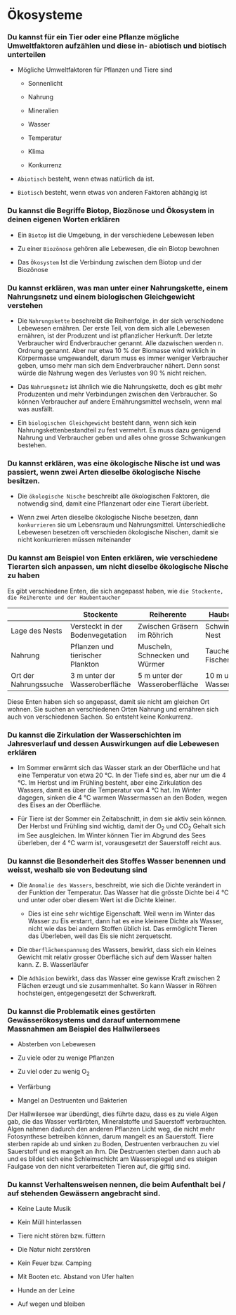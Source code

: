 # Ökosysteme

### Du kannst für ein Tier oder eine Pflanze mögliche Umweltfaktoren aufzählen und diese in- abiotisch und biotisch unterteilen

- Mögliche Umweltfaktoren für Pflanzen und Tiere sind
  
  - Sonnenlicht
  
  - Nahrung
  
  - Mineralien
  
  - Wasser
  
  - Temperatur
  
  - Klima
  
  - Konkurrenz

- `Abiotisch` besteht,  wenn etwas natürlich da ist.

- `Biotisch` besteht, wenn etwas von anderen Faktoren abhängig ist

### Du kannst die Begriffe Biotop, Biozönose und Ökosystem in deinen eigenen Worten erklären

- Ein `Biotop` ist die Umgebung, in der verschiedene Lebewesen leben

- Zu einer `Biozönose` gehören alle Lebewesen, die ein Biotop bewohnen

- Das `Ökosystem`  Ist die Verbindung zwischen dem Biotop und der Biozönose

### Du kannst erklären, was man unter einer Nahrungskette, einem Nahrungsnetz und einem biologischen Gleichgewicht verstehen

- Die `Nahrungskette` beschreibt die Reihenfolge, in der sich verschiedene Lebewesen ernähren. Der erste Teil, von dem sich alle Lebewesen ernähren, ist der Produzent und ist pflanzlicher Herkunft. Der letzte Verbraucher wird Endverbraucher genannt. Alle dazwischen werden n. Ordnung genannt. Aber nur etwa 10 % der Biomasse wird wirklich in Körpermasse umgewandelt, darum muss es immer weniger Verbraucher geben, umso mehr man sich dem Endverbraucher nähert. Denn sonst würde die Nahrung wegen des Verlustes von 90 % nicht reichen.

- Das `Nahrungsnetz` ist ähnlich wie die Nahrungskette, doch es gibt mehr Produzenten und mehr Verbindungen zwischen den Verbraucher. So können Verbraucher auf andere Ernährungsmittel wechseln, wenn mal was ausfällt.

- Ein `biologischen Gleichgewicht` besteht dann, wenn sich kein Nahrungskettenbestandteil zu fest vermehrt. Es muss dazu genügend Nahrung und Verbraucher geben und alles ohne grosse Schwankungen bestehen.

### Du kannst erklären, was eine ökologische Nische ist und was passiert, wenn zwei Arten dieselbe ökologische Nische besitzen.

- Die `ökologische Nische` beschreibt alle ökologischen Faktoren, die notwendig sind, damit eine Pflanzenart oder eine Tierart überlebt.

- Wenn zwei Arten dieselbe ökologische Nische besetzen, dann `konkurrieren` sie um Lebensraum und Nahrungsmittel. Unterschiedliche Lebewesen besetzen oft verschieden ökologische Nischen, damit sie nicht konkurrieren müssen miteinander

### Du kannst am Beispiel von Enten erklären, wie verschiedene Tierarten sich anpassen, um nicht dieselbe ökologische Nische zu haben

Es gibt verschiedene Enten, die sich angepasst haben, wie `die Stockente, die Reiherente und der Haubentaucher`

|                       | Stockente                        | Reiherente                     | Haubentaucher                  |
| --------------------- | -------------------------------- | ------------------------------ | ------------------------------ |
| Lage des Nests        | Versteckt in der Bodenvegetation | Zwischen Gräsern im Röhrich    | Schwimmendes Nest              |
| Nahrung               | Pflanzen und tierischer Plankton | Muscheln, Schnecken und Würmer | Tauchen nach Fischen           |
| Ort der Nahrungssuche | 3 m unter der Wasseroberfläche    | 5 m unter der Wasseroberfläche  | 10 m unter der Wasseroberfläche |

Diese Enten haben sich so angepasst, damit sie nicht am gleichen Ort wohnen. Sie suchen an verschiedenen Orten Nahrung und ernähren sich auch von verschiedenen Sachen. So entsteht keine Konkurrenz.

### Du kannst die Zirkulation der Wasserschichten im Jahresverlauf und dessen Auswirkungen auf die Lebewesen erklären

- Im Sommer erwärmt sich das Wasser stark an der Oberfläche und hat eine Temperatur von etwa 20 °C. In der Tiefe sind es, aber nur um die 4 °C. Im Herbst und im Frühling besteht, aber eine Zirkulation des Wassers, damit es über die Temperatur von 4 °C hat. Im Winter dagegen, sinken die 4 °C warmen Wassermassen an den Boden, wegen des Eises an der Oberfläche.

- Für Tiere ist der Sommer ein Zeitabschnitt, in dem sie aktiv sein können. Der Herbst und Frühling sind wichtig, damit der $\text{O}_2$ und $\text{CO}_2$ Gehalt sich im See ausgleichen. Im Winter können Tier im Abgrund des Sees überleben, der 4 °C warm ist, vorausgesetzt der Sauerstoff reicht aus.



### Du kannst die Besonderheit des Stoffes Wasser benennen und weisst, weshalb sie von Bedeutung sind

- Die `Anomalie des Wassers`, beschreibt, wie sich die Dichte verändert in der Funktion der Temperatur. Das Wasser hat die grösste Dichte bei 4 °C und unter oder ober diesem Wert ist die Dichte kleiner.
  
  - Dies ist eine sehr wichtige Eigenschaft. Weil wenn im Winter das Wasser zu
    Eis erstarrt, dann hat es eine kleinere Dichte als Wasser, nicht wie das bei
    andern Stoffen üblich ist. Das ermöglicht Tieren das Überleben, weil das Eis
    sie nicht zerquetscht.

- Die `Oberflächenspannung` des Wassers, bewirkt, dass sich ein kleines Gewicht mit relativ grosser Oberfläche sich auf dem Wasser halten kann. Z. B. Wasserläufer

- Die `Adhäsion` bewirkt, dass das Wasser eine gewisse Kraft zwischen 2 Flächen erzeugt und
  sie zusammenhaltet. So kann Wasser in Röhren hochsteigen, entgegengesetzt der
  Schwerkraft.

### Du kannst die Problematik eines gestörten Gewässerökosystems und darauf unternommene Massnahmen am Beispiel des Hallwilersees

- Absterben von Lebewesen

- Zu viele oder zu wenige Pflanzen

- Zu viel oder zu wenig $\text{O}_2$

- Verfärbung

- Mangel an Destruenten und Bakterien

Der Hallwilersee war überdüngt, dies führte dazu, dass es zu viele Algen gab, die das Wasser verfärbten, Mineralstoffe und Sauerstoff verbrauchten. Algen nahmen dadurch den anderen Pflanzen Licht weg, die nicht mehr Fotosynthese betreiben können, darum mangelt es an Sauerstoff. Tiere sterben rapide ab und sinken zu Boden, Destruenten verbrauchen zu viel Sauerstoff und es mangelt an ihm. Die Destruenten sterben dann auch ab und es bildet sich eine Schleimschicht am Wasserspiegel und es steigen Faulgase von den nicht verarbeiteten Tieren auf, die giftig sind.

### Du kannst Verhaltensweisen nennen, die beim Aufenthalt bei / auf stehenden Gewässern angebracht sind.

- Keine Laute Musik

- Kein Müll hinterlassen

- Tiere nicht stören bzw. füttern

- Die Natur nicht zerstören

- Kein Feuer bzw. Camping

- Mit Booten etc. Abstand von Ufer halten

- Hunde an der Leine

- Auf wegen und bleiben

